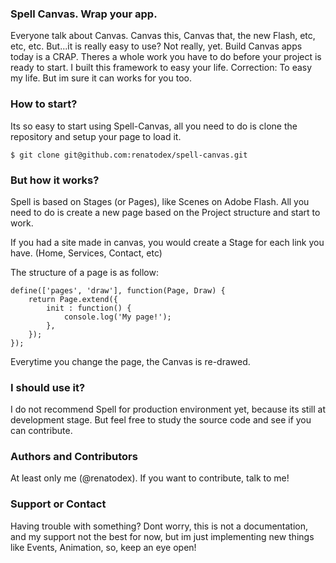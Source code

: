 ### Spell Canvas. Wrap your app.
Everyone talk about Canvas. Canvas this, Canvas that, the new Flash, etc, etc, etc.
But...it is really easy to use? Not really, yet.
Build Canvas apps today is a CRAP. Theres a whole work you have to do before your project is ready to start.
I built this framework to easy your life. Correction: To easy my life. But im sure it can works for you too.

### How to start?
Its so easy to start using Spell-Canvas, all you need to do is clone the repository and setup your page to load it.

```
$ git clone git@github.com:renatodex/spell-canvas.git
```

### But how it works?
Spell is based on Stages (or Pages), like Scenes on Adobe Flash. All you need to do is create a new page based on the Project structure and start to work.

If you had a site made in canvas, you would create a Stage for each link you have. (Home, Services, Contact, etc)

The structure of a page is as follow:
```
define(['pages', 'draw'], function(Page, Draw) {
    return Page.extend({      
        init : function() {
            console.log('My page!');
        },
    });
});
```

Everytime you change the page, the Canvas is re-drawed.

### I should use it?
I do not recommend Spell for production environment yet, because its still at development stage.
But feel free to study the source code and see if you can contribute.

### Authors and Contributors
At least only me (@renatodex). If you want to contribute, talk to me!

### Support or Contact
Having trouble with something? Dont worry, this is not a documentation, and my support not the best for now, but im just implementing new things like Events, Animation, so, keep an eye open!